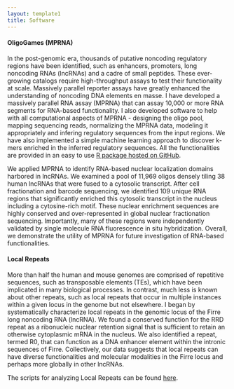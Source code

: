 ```yaml
---
layout: template1
title: Software
---
```


<!-- Global site tag (gtag.js) - Google Analytics -->
<script async src="https://www.googletagmanager.com/gtag/js?id=UA-111431367-3"></script>
<script>
  window.dataLayer = window.dataLayer || [];
  function gtag(){dataLayer.push(arguments);}
  gtag('js', new Date());

  gtag('config', 'UA-111431367-3');
</script>

#### OligoGames (MPRNA)

In the post-genomic era, thousands of putative noncoding regulatory regions have been identified, such as enhancers, promoters, long noncoding RNAs (lncRNAs) and a cadre of small peptides. These ever-growing catalogs require high-throughput assays to test their functionality at scale. Massively parallel reporter assays have greatly enhanced the understanding of noncoding DNA elements en masse. I have developed a massively parallel RNA assay (MPRNA) that can assay 10,000 or more RNA segments for RNA-based functionality. I also developed software to help with all computational aspects of MPRNA - designing the oligo pool, mapping sequencing reads, normalizing the MPRNA data, modeling it appropriately and infering regulatory sequences from the input regions. We have also implemented a simple machine learning approach to discover k-mers enriched in the inferred regulatory sequences. All the functionalities are provided in an easy to use [R package hosted on GitHub](https://github.com/cshukla/oligoGames).

We applied MPRNA to identify RNA-based nuclear localization domains harbored in lncRNAs. We examined a pool of 11,969 oligos densely tiling 38 human lncRNAs that were fused to a cytosolic transcript. After cell fractionation and barcode sequencing, we identified 109 unique RNA regions that significantly enriched this cytosolic transcript in the nucleus including a cytosine-rich motif. These nuclear enrichment sequences are highly conserved and over-represented in global nuclear fractionation sequencing. Importantly, many of these regions were independently validated by single molecule RNA fluorescence in situ hybridization. Overall, we demonstrate the utility of MPRNA for future investigation of RNA-based functionalities. 

#### Local Repeats

More than half the human and mouse genomes are comprised of repetitive sequences, such as transposable elements (TEs), which have been implicated in many biological processes. In contrast, much less is known about other repeats, such as local repeats that occur in multiple instances within a given locus in the genome but not elsewhere. I began by systematically characterize local repeats in the genomic locus of the Firre long noncoding RNA (lncRNA). We found a conserved function for the RRD repeat as a ribonucleic nuclear retention signal that is sufficient to retain an otherwise cytoplasmic mRNA in the nucleus. We also identified a repeat, termed R0, that can function as a DNA enhancer element within the intronic sequences of Firre. Collectively, our data suggests that local repeats can have diverse functionalities and molecular modalities in the Firre locus and perhaps more globally in other lncRNAs. 

The scripts for analyzing Local Repeats can be found [here](https://github.com/cshukla/Local-Repeats).